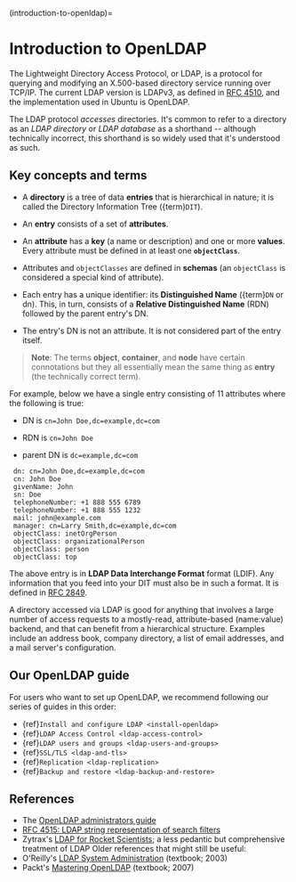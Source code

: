 (introduction-to-openldap)=
# Introduction to OpenLDAP

The Lightweight Directory Access Protocol, or LDAP, is a protocol for querying and modifying an X.500-based directory service running over TCP/IP. The current LDAP version is LDAPv3, as defined in [RFC 4510](http://tools.ietf.org/html/rfc4510), and the implementation used in Ubuntu is OpenLDAP.

The LDAP protocol *accesses* directories. It's common to refer to a directory as an *LDAP directory* or *LDAP database* as a shorthand -- although technically incorrect, this shorthand is so widely used
that it's understood as such. 

## Key concepts and terms

- A **directory** is a tree of data **entries** that is hierarchical in nature; it is called the Directory Information Tree ({term}`DIT`).

- An **entry** consists of a set of **attributes**.

- An **attribute** has a **key** (a name or description) and one or more **values**. Every attribute must be defined in at least one **`objectClass`**.

- Attributes and `objectClasses` are defined in **schemas** (an `objectClass` is considered a special kind of attribute).

- Each entry has a unique identifier: its **Distinguished Name** ({term}`DN` or dn). This, in turn, consists of a **Relative Distinguished Name** (RDN) followed by the parent entry's DN.

- The entry's DN is not an attribute. It is not considered part of the entry itself.

> **Note**:
> The terms **object**, **container**, and **node** have certain connotations but they all essentially mean the same thing as **entry** (the technically correct term).

For example, below we have a single entry consisting of 11 attributes where the following is true:

- DN is `cn=John Doe,dc=example,dc=com`

- RDN is `cn=John Doe`

- parent DN is `dc=example,dc=com`

```text
 dn: cn=John Doe,dc=example,dc=com
 cn: John Doe
 givenName: John
 sn: Doe
 telephoneNumber: +1 888 555 6789
 telephoneNumber: +1 888 555 1232
 mail: john@example.com
 manager: cn=Larry Smith,dc=example,dc=com
 objectClass: inetOrgPerson
 objectClass: organizationalPerson
 objectClass: person
 objectClass: top
```

The above entry is in **LDAP Data Interchange Format** format (LDIF). Any information that you feed into your DIT must also be in such a format. It is defined in [RFC 2849](https://datatracker.ietf.org/doc/html/rfc2849).

A directory accessed via LDAP is good for anything that involves a large number of access requests to a mostly-read, attribute-based (name:value) backend, and that can benefit from a hierarchical structure. Examples include an address book, company directory, a list of email addresses, and a mail server's configuration.

## Our OpenLDAP guide

For users who want to set up OpenLDAP, we recommend following our series of guides in this order:

* {ref}`Install and configure LDAP <install-openldap>`
* {ref}`LDAP Access Control <ldap-access-control>`
* {ref}`LDAP users and groups <ldap-users-and-groups>`
* {ref}`SSL/TLS <ldap-and-tls>`
* {ref}`Replication <ldap-replication>`
* {ref}`Backup and restore <ldap-backup-and-restore>`

## References

- The [OpenLDAP administrators guide](https://openldap.org/doc/admin25/)
- [RFC 4515: LDAP string representation of search filters](http://www.rfc-editor.org/rfc/rfc4515.txt)
- Zytrax's [LDAP for Rocket Scientists](http://www.zytrax.com/books/ldap/); a less pedantic but comprehensive treatment of LDAP
Older references that might still be useful:
- O'Reilly's [LDAP System Administration](http://www.oreilly.com/catalog/ldapsa/) (textbook; 2003)
- Packt's [Mastering OpenLDAP](http://www.packtpub.com/OpenLDAP-Developers-Server-Open-Source-Linux/book) (textbook; 2007)
